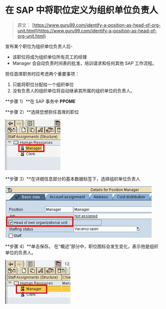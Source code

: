 # 在 SAP 中将职位定义为组织单位负责人

> 原文： [https://www.guru99.com/identify-a-position-as-head-of-org-unit.html](https://www.guru99.com/identify-a-position-as-head-of-org-unit.html)

宣布某个职位为组织单位负责人后-

*   该职位将成为组织单位所有员工的经理
*   Manager 会自动负责时间表的批准，培训请求和任何其他 SAP 工作流程。

担任首席职务时应考虑两个重要事项：

1.  只能将职位分配给一个组织单位
2.  没有负责人的组织单位将自动继承其所属的组织单位的负责人。

**步骤 1）**在 SAP 事务中 **PPOME**


**步骤 2）**选择您想担任首席的职位

![Define a Position as Head of Org Unit in SAP](img/b3099f218edee3134dd0c4a43fd35215.png "sap-om-position-head-of-org-unit")

**步骤 3）**在详细信息部分的基本数据标签下，选择组织单位负责人

![Define a Position as Head of Org Unit in SAP](img/16d13debd9974066c8d69c632aa1abe0.png "sap-om-position-head-of-org-unit")

**步骤 4）**单击保存。 在“概述”部分中，职位图标会发生变化，表示他是组织单位的负责人。

![](img/7b313a353571aff7a3ca8f64da841969.png "sap-om-position-head-of-org-unit")